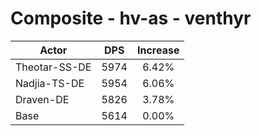 # Composite - hv-as - venthyr
| Actor | DPS | Increase |
|---|:---:|:---:|
|Theotar-SS-DE|5974|6.42%|
|Nadjia-TS-DE|5954|6.06%|
|Draven-DE|5826|3.78%|
|Base|5614|0.00%|
